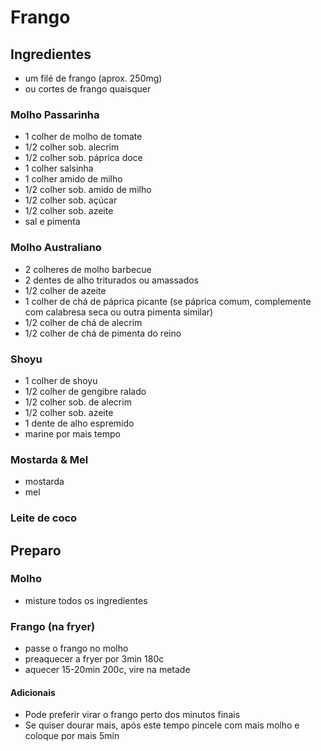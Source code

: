 # Frango

## Ingredientes
- um filé de frango (aprox. 250mg)
- ou cortes de frango quaisquer

### Molho Passarinha
- 1 colher de molho de tomate
- 1/2 colher sob. alecrim
- 1/2 colher sob. páprica doce
- 1 colher salsinha
- 1 colher amido de milho
- 1/2 colher sob. amido de milho
- 1/2 colher sob. açúcar
- 1/2 colher sob. azeite
- sal e pimenta

### Molho Australiano
- 2 colheres de molho barbecue
- 2 dentes de alho triturados ou amassados
- 1/2 colher de azeite
- 1 colher de chá de páprica picante (se páprica comum, complemente com calabresa seca ou outra pimenta similar)
- 1/2 colher de chá de alecrim
- 1/2 colher de chá de pimenta do reino

### Shoyu
- 1 colher de shoyu
- 1/2 colher de gengibre ralado
- 1/2 colher sob. de alecrim
- 1/2 colher sob. azeite
- 1 dente de alho espremido
- marine por mais tempo

### Mostarda & Mel
- mostarda
- mel

### Leite de coco


## Preparo

### Molho
- misture todos os ingredientes

### Frango (na fryer)
- passe o frango no molho
- preaquecer a fryer por 3min 180c
- aquecer 15-20min 200c, vire na metade

#### Adicionais
- Pode preferir virar o frango perto dos minutos finais
- Se quiser dourar mais, após este tempo pincele com mais molho e coloque por mais 5min
